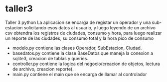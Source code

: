 # taller3
Taller 3 python
La aplicacion se encarga de registar un operador y una sub-estacion solicitando esos datos al usuario, y luego leyendo de un archivo csv obtendra los registros de ciudades, consumo y hora, para luego realizar un reporte de las ciudades, su consumo total y la hora pico de consumo
- modelo.py contiene las clases Operador, SubEstacion, Ciudad.
- basedatos.py contiene la clase BaseDatos que maneja la conexion a sqlite3, creacion de tablas y queries.
- controller.py contiene la logica del negocio(creacion de objetos, lectura de archivo, creacion reporte).
- main.py contiene el main que se encarga de llamar al controlador
